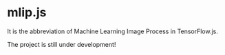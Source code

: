 # mlip.js

It is the abbreviation of Machine Learning Image Process in TensorFlow.js.

The project is still under development!